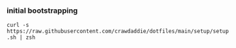 ### initial bootstrapping
```curl -s https://raw.githubusercontent.com/crawdaddie/dotfiles/main/setup/setup.sh | zsh```
